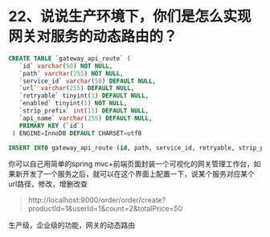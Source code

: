 # 22、说说生产环境下，你们是怎么实现网关对服务的动态路由的？
```sql
CREATE TABLE `gateway_api_route` (
   `id` varchar(50) NOT NULL,
   `path` varchar(255) NOT NULL,
   `service_id` varchar(50) DEFAULT NULL,
   `url` varchar(255) DEFAULT NULL,
   `retryable` tinyint(1) DEFAULT NULL,
   `enabled` tinyint(1) NOT NULL,
   `strip_prefix` int(11) DEFAULT NULL,
   `api_name` varchar(255) DEFAULT NULL,
   PRIMARY KEY (`id`)
 ) ENGINE=InnoDB DEFAULT CHARSET=utf8

INSERT INTO gateway_api_route (id, path, service_id, retryable, strip_prefix, url, enabled) VALUES ('order-service', '/order/**', 'order-service',0,1, NULL, 1);
```

你可以自己用简单的spring mvc+前端页面封装一个可视化的网关管理工作台，如果新开发了一个服务之后，就可以在这个界面上配置一下，说某个服务对应某个url路径，修改，增删改查

> http://localhost:9000/order/order/create?productId=1&userId=1&count=2&totalPrice=50

生产级，企业级的功能，网关的动态路由